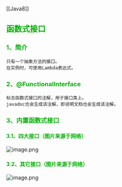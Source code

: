 [[Java8]]
## <font color=[[4caf50]] > 函数式接口 </font>
### <font color=[[4caf50]] > 1、简介 </font>
	只有一个抽象方法的接口。
	在实例时，可使用Lambda表达式。
### <font color=[[4caf50]] > 2、@FunctionalInterface </font>
	标志函数式接口的注解，用于接口类上。
	javadoc也会生成该注解，即说明文档也会生成该注解。
### <font color=[[4caf50]] > 3、内置函数式接口 </font>
#### <font color=[[4caf50]] > 3.1、四大接口（图片来源于网络）</font>
![image.png](https://i.loli.net/2020/02/04/pPNlaJ3IMiVUZC2.png)
#### <font color=[[4caf50]] > 3.2、其它接口（图片来源于网络）</font>
![image.png](https://i.loli.net/2020/02/04/s15AxdgvNJ2KuBM.png)